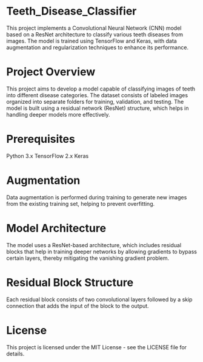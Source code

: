 # Teeth_Disease_Classifier

This project implements a Convolutional Neural Network (CNN) model based on a ResNet architecture to classify various teeth diseases from images. The model is trained using TensorFlow and Keras, with data augmentation and regularization techniques to enhance its performance.

# Project Overview
This project aims to develop a model capable of classifying images of teeth into different disease categories. The dataset consists of labeled images organized into separate folders for training, validation, and testing. The model is built using a residual network (ResNet) structure, which helps in handling deeper models more effectively.

# Prerequisites
Python 3.x
TensorFlow 2.x
Keras

# Augmentation
Data augmentation is performed during training to generate new images from the existing training set, helping to prevent overfitting.

# Model Architecture
The model uses a ResNet-based architecture, which includes residual blocks that help in training deeper networks by allowing gradients to bypass certain layers, thereby mitigating the vanishing gradient problem.

# Residual Block Structure
Each residual block consists of two convolutional layers followed by a skip connection that adds the input of the block to the output.

# License
This project is licensed under the MIT License - see the LICENSE file for details.
